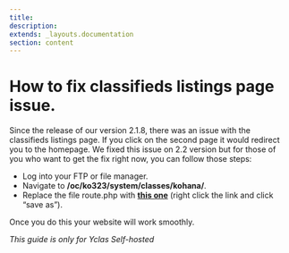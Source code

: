 ```yaml
---
title:
description:
extends: _layouts.documentation
section: content
---
```


# How to fix classifieds listings page issue.

Since the release of our version 2.1.8, there was an issue with the classifieds listings page. If you click on the second page it would redirect you to the homepage. We fixed this issue on 2.2 version but for those of you who want to get the fix right now, you can follow those steps:

- Log into your FTP or file manager.
- Navigate to  **/oc/ko323/system/classes/kohana/**.
- Replace the file route.php with  **[this one](https://raw.githubusercontent.com/yclas/yclas/2.1.7/oc/ko322/classes/kohana/route.php)**  (right click the link and click “save as”).

Once you do this your website will work smoothly.

*This guide is only for Yclas Self-hosted*
